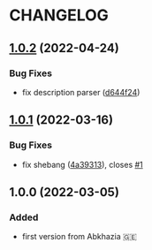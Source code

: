# CHANGELOG

## [1.0.2](https://github.com/ABGEO/httpinfo/compare/v1.0.1...v1.0.2) (2022-04-24)

### Bug Fixes

* fix description parser ([d644f24](https://github.com/ABGEO/httpinfo/commit/d644f248cc03375e4f6adeea6935e99865979dde))

## [1.0.1](https://github.com/ABGEO/httpinfo/compare/v1.0.0...v1.0.1) (2022-03-16)

### Bug Fixes

* fix shebang ([4a39313](https://github.com/ABGEO/httpinfo/commit/4a393137cfb9d7997e747b8ea805d679951c8c6b)), closes [#1](https://github.com/ABGEO/httpinfo/issues/1)

## 1.0.0 (2022-03-05)

### Added
- first version from Abkhazia 🇬🇪

